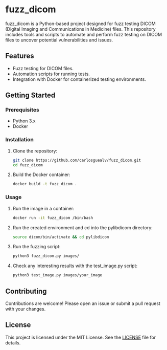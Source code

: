 # fuzz_dicom

fuzz_dicom is a Python-based project designed for fuzz testing DICOM (Digital Imaging and Communications in Medicine) files. This repository includes tools and scripts to automate and perform fuzz testing on DICOM files to uncover potential vulnerabilities and issues.

## Features

- Fuzz testing for DICOM files.
- Automation scripts for running tests.
- Integration with Docker for containerized testing environments.

## Getting Started

### Prerequisites

- Python 3.x
- Docker

### Installation

1. Clone the repository:

    ```bash
    git clone https://github.com/carlosguealv/fuzz_dicom.git
    cd fuzz_dicom
    ```

2. Build the Docker container:

    ```bash
    docker build -t fuzz_dicom .
    ```

### Usage

1. Run the image in a container:

    ```bash
    docker run -it fuzz_dicom /bin/bash
    ```

2. Run the created environment and cd into the pylibdicom directory:

    ```bash
    source dicom/bin/activate && cd pylibdicom
    ```

3. Run the fuzzing script:

    ```bash
    python3 fuzz_dicom.py images/
    ```

4. Check any interesting results with the test_image.py script:

    ```bash
    python3 test_image.py images/your_image
    ```

## Contributing

Contributions are welcome! Please open an issue or submit a pull request with your changes.

## License

This project is licensed under the MIT License. See the [LICENSE](LICENSE) file for details.
